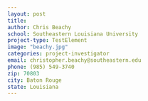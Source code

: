 ```yaml
---
layout: post
title:
author: Chris Beachy
school: Southeastern Louisiana University
project-type: TestElement
image: "beachy.jpg"
categories: project-investigator
email: christopher.beachy@southeastern.edu
phone: (985) 549-3740
zip: 70803
city: Baton Rouge
state: Louisiana
---
```

<!-- name,position,school,city,state,zip,email,phone,image





Chris Beachy,Southeastern Louisiana University,Louisiana State University Dept. of Biological Science,Baton Rouge,Louisiana,70803,christopher.beachy@southeastern.edu,(985) 549-3740,beachy.jpg
Weneene Dorsey,Grambling State University,Louisiana State University Dept. of Biological Science,Baton Rouge,Louisiana,70803,dorseywc@gram.edu,(318) 274-2399,dorsey.jpg
Cecily Defreece,Xavier University of Louisiana,Louisiana State University Dept. of Biological Science,Baton Rouge,Louisiana,70803,cbennet3@xula.edu,(504) 520-5011,defreece.jpg
Sanjay Batra,Southern University,Louisiana State University Dept. of Biological Science,Baton Rouge,Louisiana,70803,sanjay_batra@subr.edu,(225) 771-5350,batra.jpg
 -->
